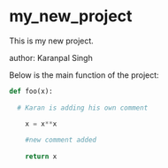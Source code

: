 # my_new_project

This is my new project.

author: Karanpal Singh

Below is the main function of the project: 

```python
def foo(x):
    
  # Karan is adding his own comment 

    x = x**x
    
    #new comment added
    
    return x
```


